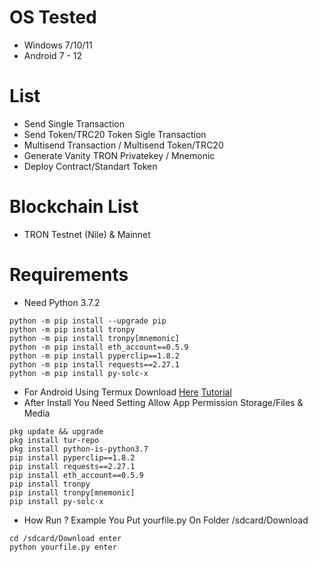 # OS Tested
- Windows 7/10/11
- Android 7 - 12

# List
- Send Single Transaction
- Send Token/TRC20 Token Sigle Transaction
- Multisend Transaction / Multisend Token/TRC20
- Generate Vanity TRON Privatekey / Mnemonic
- Deploy Contract/Standart Token

# Blockchain List
- TRON Testnet (Nile) & Mainnet
  
# Requirements
- Need Python 3.7.2
```
python -m pip install --upgrade pip
python -m pip install tronpy
python -m pip install tronpy[mnemonic]
python -m pip install eth_account==0.5.9
python -m pip install pyperclip==1.8.2
python -m pip install requests==2.27.1
python -m pip install py-solc-x
```
- For Android Using Termux Download [Here](https://f-droid.org/repo/com.termux_118.apk) [Tutorial](https://mega.nz/file/Y1g0xKDL#lyusdWOXV1YG38ikxQ2pr7fADXPFkPEtoYHNgqAo-mY)
- After Install You Need Setting Allow App Permission Storage/Files & Media
```
pkg update && upgrade
pkg install tur-repo
pkg install python-is-python3.7
pip install pyperclip==1.8.2
pip install requests==2.27.1
pip install eth_account==0.5.9
pip install tronpy
pip install tronpy[mnemonic]
pip install py-solc-x
```
- How Run ? Example You Put yourfile.py On Folder /sdcard/Download
```
cd /sdcard/Download enter
python yourfile.py enter
```
